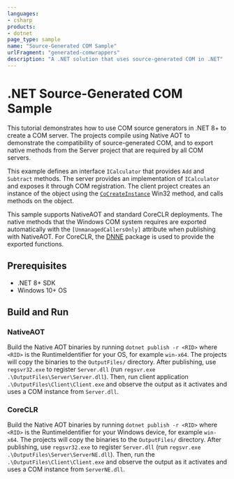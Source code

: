 ```yaml
---
languages:
- csharp
products:
- dotnet
page_type: sample
name: "Source-Generated COM Sample"
urlFragment: "generated-comwrappers"
description: "A .NET solution that uses source-generated COM in .NET"
---
```

# .NET Source-Generated COM Sample

This tutorial demonstrates how to use COM source generators in .NET 8+ to create a COM server. The projects compile using Native AOT to demonstrate the compatibility of source-generated COM, and to export native methods from the Server project that are required by all COM servers.

This example defines an interface `ICalculator` that provides `Add` and `Subtract` methods. The server provides an implementation of `ICalculator` and exposes it through COM registration. The client project creates an instance of the object using the [`CoCreateInstance`](https://learn.microsoft.com/windows/win32/api/combaseapi/nf-combaseapi-cocreateinstance) Win32 method, and calls methods on the object.

This sample supports NativeAOT and standard CoreCLR deployments. The native methods that the Windows COM system requires are exported automatically with the `[UnmanagedCallersOnly]` attribute when publishing with NativeAOT. For CoreCLR, the [DNNE](https://github.com/AaronRobinsonMSFT/DNNE) package is used to provide the exported functions.

## Prerequisites

- .NET 8+ SDK
- Windows 10+ OS

## Build and Run

### NativeAOT

Build the Native AOT binaries by running `dotnet publish -r <RID>` where `<RID>` is the RuntimeIdentifier for your OS, for example `win-x64`. The projects will copy the binaries to the `OutputFiles/` directory. After publishing, use `regsvr32.exe` to register `Server.dll` (run `regsvr.exe .\OutputFiles\Server\Server.dll`). Then, run client application `.\OutputFiles\Client\Client.exe` and observe the output as it activates and uses a COM instance from `Server.dll`.

### CoreCLR

Build the Native AOT binaries by running `dotnet publish -r <RID>` where `<RID>` is the RuntimeIdentifier for your Windows device, for example `win-x64`. The projects will copy the binaries to the `OutputFiles/` directory. After publishing, use `regsvr32.exe` to register `Server.dll` (run `regsvr.exe .\OutputFiles\Server\ServerNE.dll`). Then, run the `.\OutputFiles\Client\Client.exe` and observe the output as it activates and uses a COM instance from `ServerNE.dll`.
